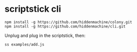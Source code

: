 # scriptstick cli

```
npm install -g https://github.com/hiddenmachine/colony.git
npm install -g https://github.com/hiddenmachine/cli.git
```

Unplug and plug in the scriptstick, then:

```
ss examples/add.js
```
